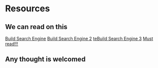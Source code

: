 # Resources

## We can read on this

[Build Search Engine](https://stratoflow.com/how-to-build-a-search-engine/)
[Build Search Engine 2](https://sarabjeetsingh.medium.com/how-do-you-build-a-search-engine-1fc6ff571696)
[teBuild Search Engine 3](https://www.quora.com/How-do-I-make-a-small-web-search-engine-as-a-mini-project-I-dont-want-to-create-something-advanced-but-something-functional)
[Must read!!!](https://www.quora.com/How-do-you-build-a-search-engine-from-scratch-What%E2%80%99s-the-best-technology-stack-for-this)

## Any thought is welcomed

